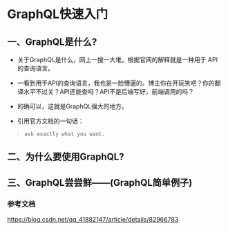 # GraphQL快速入门

## 一、GraphQL是什么?
* 关于GraphQL是什么，网上一搜一大堆。根据官网的解释就是一种用于 API 的查询语言。

* 一看到用于API的查询语言，我也是一脸懵逼的。博主你在开玩笑吧？你的翻译水平不过关？API还能查吗？API不是后端写好，前端调用的吗？

* 的确可以，这就是GraphQL强大的地方。
* 引用官方文档的一句话：

> `ask exactly what you want.`

## 二、为什么要使用GraphQL?
## 三、GraphQL尝尝鲜——(GraphQL简单例子)

### 参考文档
https://blog.csdn.net/qq_41882147/article/details/82966783
